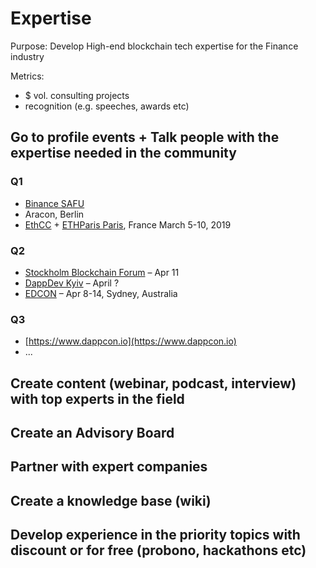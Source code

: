 # Expertise

Purpose: Develop High-end blockchain tech expertise for the Finance industry

Metrics:

* $ vol. consulting projects
* recognition \(e.g. speeches, awards etc\)

## Go to profile events + Talk people with the expertise needed in the community

### Q1

* [Binance SAFU](https://www.binancefair.com/safu-hackathon/)
* Aracon, Berlin
* [EthCC](https://ethcc.io/) + [ETHParis Paris](https://ethparis.com/), France March 5-10, 2019

### Q2

* [Stockholm Blockchain Forum](https://stockholmblockchainforum.com/) – Apr 11
* [DappDev Kyiv](http://dappdev.org/conference) – April ?
* [EDCON](https://www.edcon.io/) – Apr 8-14, Sydney, Australia

### Q3

* [https://www.dappcon.io](https://www.dappcon.io)
* ...

## Create content \(webinar, podcast, interview\) with top experts in the field

## Create an Advisory Board

## Partner with expert companies

## Create a knowledge base \(wiki\)

## Develop experience in the priority topics with discount or for free \(probono, hackathons etc\)

### 





